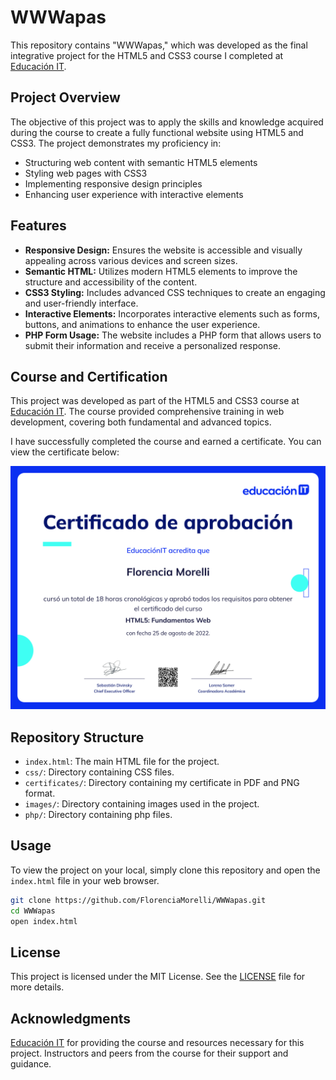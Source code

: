 # WWWapas

This repository contains "WWWapas," which was developed as the final integrative project for the HTML5 and CSS3 course I completed at [Educación IT](https://www.educacionit.com/).

## Project Overview

The objective of this project was to apply the skills and knowledge acquired during the course to create a fully functional website using HTML5 and CSS3. The project demonstrates my proficiency in:

- Structuring web content with semantic HTML5 elements
- Styling web pages with CSS3
- Implementing responsive design principles
- Enhancing user experience with interactive elements

## Features

- **Responsive Design:** Ensures the website is accessible and visually appealing across various devices and screen sizes.
- **Semantic HTML:** Utilizes modern HTML5 elements to improve the structure and accessibility of the content.
- **CSS3 Styling:** Includes advanced CSS techniques to create an engaging and user-friendly interface.
- **Interactive Elements:** Incorporates interactive elements such as forms, buttons, and animations to enhance the user experience.
- **PHP Form Usage:** The website includes a PHP form that allows users to submit their information and receive a personalized response.

## Course and Certification

This project was developed as part of the HTML5 and CSS3 course at [Educación IT](https://www.educacionit.com/). The course provided comprehensive training in web development, covering both fundamental and advanced topics.

I have successfully completed the course and earned a certificate. You can view the certificate below:

![Certificate](certificates/certificate.png)


## Repository Structure

- `index.html`: The main HTML file for the project.
- `css/`: Directory containing CSS files.
- `certificates/`: Directory containing my certificate in PDF and PNG format.
- `images/`: Directory containing images used in the project.
- `php/`: Directory containing php files.

## Usage

To view the project on your local, simply clone this repository and open the `index.html` file in your web browser.

```bash
git clone https://github.com/FlorenciaMorelli/WWWapas.git
cd WWWapas
open index.html
```

## License
This project is licensed under the MIT License. See the [LICENSE](LICENSE) file for more details.

## Acknowledgments
[Educación IT](https://www.educacionit.com/) for providing the course and resources necessary for this project.
Instructors and peers from the course for their support and guidance.